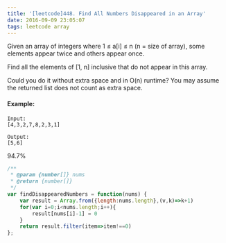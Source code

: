 ```yaml
---
title: '[leetcode]448. Find All Numbers Disappeared in an Array'
date: 2016-09-09 23:05:07
tags: leetcode array
---
```

Given an array of integers where 1 ≤ a[i] ≤ n (n = size of array), some elements appear twice and others appear once.

Find all the elements of [1, n] inclusive that do not appear in this array.

Could you do it without extra space and in O(n) runtime? You may assume the returned list does not count as extra space.

#### Example:
```
Input:
[4,3,2,7,8,2,3,1]

Output:
[5,6]
```
94.7%
```JavaScript
/**
 * @param {number[]} nums
 * @return {number[]}
 */
var findDisappearedNumbers = function(nums) {
    var result = Array.from({length:nums.length},(v,k)=>k+1)
    for(var i=0;i<nums.length;i++){
        result[nums[i]-1] = 0
    }
    return result.filter(item=>item!==0)
};
```
